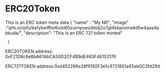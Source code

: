 # ERC20Token
This is an ERC token
meta data
{
               "name" : "My Nft",
               "image" :"ipfs.io/ipfs/bafybeifftw6vlst65zulmpoezdeldj2o7gt4bbpiomwkt6w4aaa4pbkuda/",
               "description": "This is an ERC 721 token minted"

     }
ERC20TOKEN address: 0xF21D8c6eBbA61AbCA50D2CF4B9dE463F46153176

ERC721TOKEN address:0xd452266e28f9192F3e1c4721851a45eb0C3fd29d
